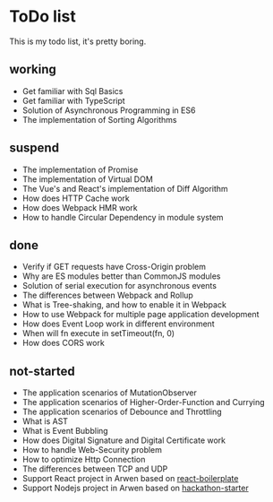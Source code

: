 # ToDo list

This is my todo list, it's pretty boring.

## working

-   Get familiar with Sql Basics
-   Get familiar with TypeScript
-   Solution of Asynchronous Programming in ES6
-   The implementation of Sorting Algorithms

## suspend

-   The implementation of Promise
-   The implementation of Virtual DOM
-   The Vue's and React's implementation of Diff Algorithm
-   How does HTTP Cache work
-   How does Webpack HMR work
-   How to handle Circular Dependency in module system

## done

-   Verify if GET requests have Cross-Origin problem
-   Why are ES modules better than CommonJS modules
-   Solution of serial execution for asynchronous events
-   The differences between Webpack and Rollup
-   What is Tree-shaking, and how to enable it in Webpack
-   How to use Webpack for multiple page application development
-   How does Event Loop work in different environment
-   When will fn execute in setTimeout(fn, 0)
-   How does CORS work

## not-started

-   The application scenarios of MutationObserver
-   The application scenarios of Higher-Order-Function and Currying
-   The application scenarios of Debounce and Throttling
-   What is AST
-   What is Event Bubbling
-   How does Digital Signature and Digital Certificate work
-   How to handle Web-Security problem
-   How to optimize Http Connection
-   The differences between TCP and UDP
-   Support React project in Arwen based on [react-boilerplate](https://github.com/kawhi66/react-boilerplate)
-   Support Nodejs project in Arwen based on [hackathon-starter](https://github.com/kawhi66/hackathon-starter)
